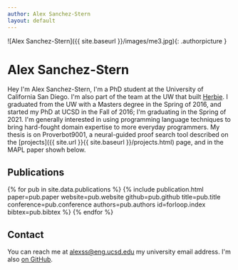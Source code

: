 ```yaml
---
author: Alex Sanchez-Stern
layout: default
---
```

![Alex Sanchez-Stern]({{ site.baseurl }}/images/me3.jpg){: .authorpicture }

Alex Sanchez-Stern
==================

Hey I'm Alex Sanchez-Stern, I'm a PhD student at the University of
California San Diego. I'm also part of the team at the UW that built
[Herbie](http://herbie.uwplse.org). I graduated from the UW with a
Masters degree in the Spring of 2016, and started my PhD at UCSD in
the Fall of 2016; I'm graduating in the Spring of 2021. I'm generally
interested in using programming language techniques to bring
hard-fought domain expertise to more everyday programmers. My thesis
is on Proverbot9001, a neural-guided proof search tool described on
the [projects]({{ site.url }}{{ site.baseurl }}/projects.html) page,
and in the MAPL paper showh below.

Publications
------------
{% for pub in site.data.publications %}
{% include publication.html
    paper=pub.paper
    website=pub.website
    github=pub.github
    title=pub.title
    conference=pub.conference
    authors=pub.authors
    id=forloop.index
    bibtex=pub.bibtex
%}
{% endfor %}

Contact
-------

You can reach me at [alexss@eng.ucsd.edu](mailto:alexss@eng.ucsd.edu)
my university email address. I'm
also [on GitHub](https://github.com/HazardousPeach).

